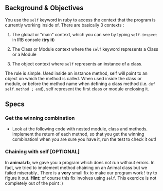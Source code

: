 ## Background & Objectives

You use the `self` keyword in ruby to access the context that the program is currently working inside of. There are basically 3 contexts :

1. The global or "main" context, which you can see by typing `self.inspect` in IRB console (**try it**)

2. The Class or Module context where the `self` keyword represents a Class or a Module

3. The object context where `self` represents an instance of a class.

The rule is simple. Used inside an instance method, self will point to an object on which the method is called. When used inside the class or module, or before the method name when defining a class method (i.e. `def self.method ; end`), self represent the first class or module enclosing it.

## Specs

### Get the winning combination

* Look at the following code with nested module, class and methods. Implement the return of each method, so that you get the winning combination! when you are sure you have it, run the test to check it out!

### Chaining with self [OPTIONAL]

In **animal.rb**, we gave you a program which does not run without errors. In fact, we tried to implement method chaining on an Animal class but we failed miserably.. There is a **very** small fix to make our program work ! try to figure it out. **Hint:** of course this fix involves using `self`. This exercice is not completely out of the point :)
